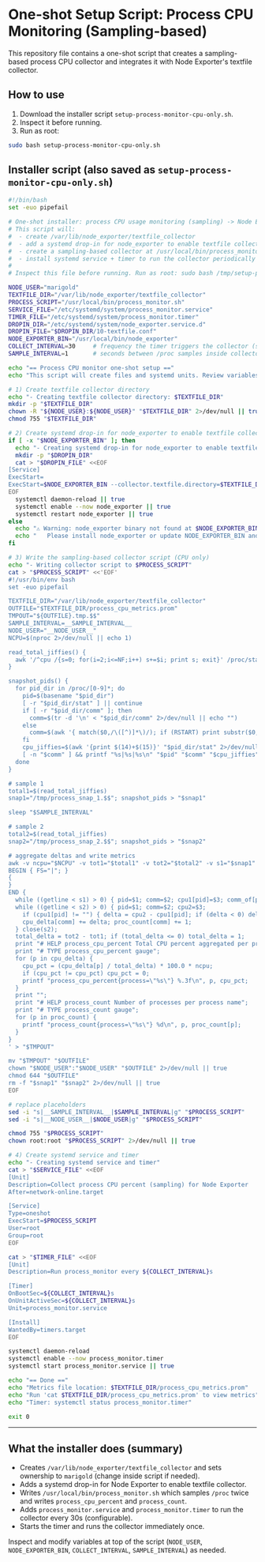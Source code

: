 # One-shot Setup Script: Process CPU Monitoring (Sampling-based)

This repository file contains a one-shot script that creates a sampling-based process CPU collector and integrates it with Node Exporter's textfile collector.

## How to use

1. Download the installer script `setup-process-monitor-cpu-only.sh`.
2. Inspect it before running.
3. Run as root:

```bash
sudo bash setup-process-monitor-cpu-only.sh
```

## Installer script (also saved as `setup-process-monitor-cpu-only.sh`)
```bash
#!/bin/bash
set -euo pipefail

# One-shot installer: process CPU usage monitoring (sampling) -> Node Exporter textfile collector
# This script will:
#  - create /var/lib/node_exporter/textfile_collector
#  - add a systemd drop-in for node_exporter to enable textfile collector
#  - create a sampling-based collector at /usr/local/bin/process_monitor.sh
#  - install systemd service + timer to run the collector periodically
#
# Inspect this file before running. Run as root: sudo bash /tmp/setup-process-monitor-cpu-only.sh

NODE_USER="marigold"
TEXTFILE_DIR="/var/lib/node_exporter/textfile_collector"
PROCESS_SCRIPT="/usr/local/bin/process_monitor.sh"
SERVICE_FILE="/etc/systemd/system/process_monitor.service"
TIMER_FILE="/etc/systemd/system/process_monitor.timer"
DROPIN_DIR="/etc/systemd/system/node_exporter.service.d"
DROPIN_FILE="$DROPIN_DIR/10-textfile.conf"
NODE_EXPORTER_BIN="/usr/local/bin/node_exporter"
COLLECT_INTERVAL=30     # frequency the timer triggers the collector (seconds)
SAMPLE_INTERVAL=1       # seconds between /proc samples inside collector (matches top -d 1)

echo "== Process CPU monitor one-shot setup =="
echo "This script will create files and systemd units. Review variables at top if needed."

# 1) Create textfile collector directory
echo "- Creating textfile collector directory: $TEXTFILE_DIR"
mkdir -p "$TEXTFILE_DIR"
chown -R "${NODE_USER}:${NODE_USER}" "$TEXTFILE_DIR" 2>/dev/null || true
chmod 755 "$TEXTFILE_DIR"

# 2) Create systemd drop-in for node_exporter to enable textfile collector
if [ -x "$NODE_EXPORTER_BIN" ]; then
  echo "- Creating systemd drop-in for node_exporter to enable textfile collector"
  mkdir -p "$DROPIN_DIR"
  cat > "$DROPIN_FILE" <<EOF
[Service]
ExecStart=
ExecStart=$NODE_EXPORTER_BIN --collector.textfile.directory=$TEXTFILE_DIR
EOF
  systemctl daemon-reload || true
  systemctl enable --now node_exporter || true
  systemctl restart node_exporter || true
else
  echo "⚠️ Warning: node_exporter binary not found at $NODE_EXPORTER_BIN"
  echo "   Please install node_exporter or update NODE_EXPORTER_BIN and re-run."
fi

# 3) Write the sampling-based collector script (CPU only)
echo "- Writing collector script to $PROCESS_SCRIPT"
cat > "$PROCESS_SCRIPT" <<'EOF'
#!/usr/bin/env bash
set -euo pipefail

TEXTFILE_DIR="/var/lib/node_exporter/textfile_collector"
OUTFILE="$TEXTFILE_DIR/process_cpu_metrics.prom"
TMPOUT="${OUTFILE}.tmp.$$"
SAMPLE_INTERVAL=__SAMPLE_INTERVAL__
NODE_USER="__NODE_USER__"
NCPU=$(nproc 2>/dev/null || echo 1)

read_total_jiffies() {
  awk '/^cpu /{s=0; for(i=2;i<=NF;i++) s+=$i; print s; exit}' /proc/stat
}

snapshot_pids() {
  for pid_dir in /proc/[0-9]*; do
    pid=$(basename "$pid_dir")
    [ -r "$pid_dir/stat" ] || continue
    if [ -r "$pid_dir/comm" ]; then
      comm=$(tr -d '\n' < "$pid_dir/comm" 2>/dev/null || echo "")
    else
      comm=$(awk '{ match($0,/\([^)]*\)/); if (RSTART) print substr($0,RSTART+1,RLENGTH-2)}' "$pid_dir/stat" 2>/dev/null || echo "")
    fi
    cpu_jiffies=$(awk '{print $(14)+$(15)}' "$pid_dir/stat" 2>/dev/null || echo 0)
    [ -n "$comm" ] && printf "%s|%s|%s\n" "$pid" "$comm" "$cpu_jiffies"
  done
}

# sample 1
total1=$(read_total_jiffies)
snap1="/tmp/process_snap_1.$$"; snapshot_pids > "$snap1"

sleep "$SAMPLE_INTERVAL"

# sample 2
total2=$(read_total_jiffies)
snap2="/tmp/process_snap_2.$$"; snapshot_pids > "$snap2"

# aggregate deltas and write metrics
awk -v ncpu="$NCPU" -v tot1="$total1" -v tot2="$total2" -v s1="$snap1" -v s2="$snap2" '
BEGIN { FS="|"; }
{
}
END {
  while ((getline < s1) > 0) { pid=$1; comm=$2; cpu1[pid]=$3; comm_of[pid]=comm; } close(s1);
  while ((getline < s2) > 0) { pid=$1; comm=$2; cpu2=$3;
    if (cpu1[pid] != "") { delta = cpu2 - cpu1[pid]; if (delta < 0) delta = 0; } else { delta = 0; }
    cpu_delta[comm] += delta; proc_count[comm] += 1;
  } close(s2);
  total_delta = tot2 - tot1; if (total_delta <= 0) total_delta = 1;
  print "# HELP process_cpu_percent Total CPU percent aggregated per process name (sampled)";
  print "# TYPE process_cpu_percent gauge";
  for (p in cpu_delta) {
    cpu_pct = (cpu_delta[p] / total_delta) * 100.0 * ncpu;
    if (cpu_pct != cpu_pct) cpu_pct = 0;
    printf "process_cpu_percent{process=\"%s\"} %.3f\n", p, cpu_pct;
  }
  print "";
  print "# HELP process_count Number of processes per process name";
  print "# TYPE process_count gauge";
  for (p in proc_count) {
    printf "process_count{process=\"%s\"} %d\n", p, proc_count[p];
  }
}
' > "$TMPOUT"

mv "$TMPOUT" "$OUTFILE"
chown "$NODE_USER":"$NODE_USER" "$OUTFILE" 2>/dev/null || true
chmod 644 "$OUTFILE"
rm -f "$snap1" "$snap2" 2>/dev/null || true
EOF

# replace placeholders
sed -i "s|__SAMPLE_INTERVAL__|$SAMPLE_INTERVAL|g" "$PROCESS_SCRIPT"
sed -i "s|__NODE_USER__|$NODE_USER|g" "$PROCESS_SCRIPT"

chmod 755 "$PROCESS_SCRIPT"
chown root:root "$PROCESS_SCRIPT" 2>/dev/null || true

# 4) Create systemd service and timer
echo "- Creating systemd service and timer"
cat > "$SERVICE_FILE" <<EOF
[Unit]
Description=Collect process CPU percent (sampling) for Node Exporter
After=network-online.target

[Service]
Type=oneshot
ExecStart=$PROCESS_SCRIPT
User=root
Group=root
EOF

cat > "$TIMER_FILE" <<EOF
[Unit]
Description=Run process_monitor every ${COLLECT_INTERVAL}s

[Timer]
OnBootSec=${COLLECT_INTERVAL}s
OnUnitActiveSec=${COLLECT_INTERVAL}s
Unit=process_monitor.service

[Install]
WantedBy=timers.target
EOF

systemctl daemon-reload
systemctl enable --now process_monitor.timer
systemctl start process_monitor.service || true

echo "== Done =="
echo "Metrics file location: $TEXTFILE_DIR/process_cpu_metrics.prom"
echo "Run 'cat $TEXTFILE_DIR/process_cpu_metrics.prom' to view metrics"
echo "Timer: systemctl status process_monitor.timer"

exit 0

```

---

## What the installer does (summary)

- Creates `/var/lib/node_exporter/textfile_collector` and sets ownership to `marigold` (change inside script if needed).
- Adds a systemd drop-in for Node Exporter to enable textfile collector.
- Writes `/usr/local/bin/process_monitor.sh` which samples `/proc` twice and writes `process_cpu_percent` and `process_count`.
- Adds `process_monitor.service` and `process_monitor.timer` to run the collector every 30s (configurable).
- Starts the timer and runs the collector immediately once.

Inspect and modify variables at top of the script (`NODE_USER`, `NODE_EXPORTER_BIN`, `COLLECT_INTERVAL`, `SAMPLE_INTERVAL`) as needed.

